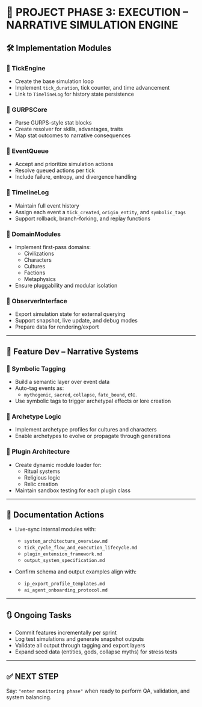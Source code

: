 # 🔵 PROJECT PHASE 3: EXECUTION – NARRATIVE SIMULATION ENGINE

## 🛠️ Implementation Modules

### 🔹 TickEngine

- Create the base simulation loop
- Implement `tick_duration`, tick counter, and time advancement
- Link to `TimelineLog` for history state persistence

### 🔹 GURPSCore

- Parse GURPS-style stat blocks
- Create resolver for skills, advantages, traits
- Map stat outcomes to narrative consequences

### 🔹 EventQueue

- Accept and prioritize simulation actions
- Resolve queued actions per tick
- Include failure, entropy, and divergence handling

### 🔹 TimelineLog

- Maintain full event history
- Assign each event a `tick_created`, `origin_entity`, and `symbolic_tags`
- Support rollback, branch-forking, and replay functions

### 🔹 DomainModules

- Implement first-pass domains:
  - Civilizations
  - Characters
  - Cultures
  - Factions
  - Metaphysics
- Ensure pluggability and modular isolation

### 🔹 ObserverInterface

- Export simulation state for external querying
- Support snapshot, live update, and debug modes
- Prepare data for rendering/export

---

## 🧩 Feature Dev – Narrative Systems

### 🔸 Symbolic Tagging

- Build a semantic layer over event data
- Auto-tag events as:
  - `mythogenic`, `sacred`, `collapse`, `fate_bound`, etc.
- Use symbolic tags to trigger archetypal effects or lore creation

### 🔸 Archetype Logic

- Implement archetype profiles for cultures and characters
- Enable archetypes to evolve or propagate through generations

### 🔸 Plugin Architecture

- Create dynamic module loader for:
  - Ritual systems
  - Religious logic
  - Relic creation
- Maintain sandbox testing for each plugin class

---

## 🧾 Documentation Actions

- Live-sync internal modules with:

  - `system_architecture_overview.md`
  - `tick_cycle_flow_and_execution_lifecycle.md`
  - `plugin_extension_framework.md`
  - `output_system_specification.md`

- Confirm schema and output examples align with:
  - `ip_export_profile_templates.md`
  - `ai_agent_onboarding_protocol.md`

---

## 🔃 Ongoing Tasks

- Commit features incrementally per sprint
- Log test simulations and generate snapshot outputs
- Validate all output through tagging and export layers
- Expand seed data (entities, gods, collapse myths) for stress tests

---

## ✅ NEXT STEP

Say: `"enter monitoring phase"` when ready to perform QA, validation, and system balancing.
